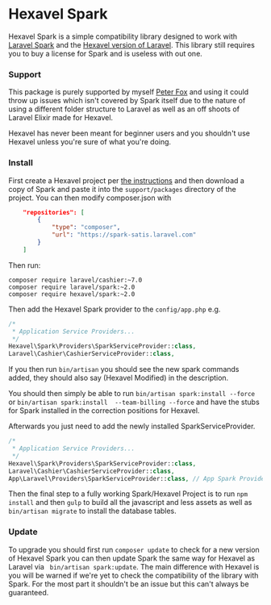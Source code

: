 # Hexavel Spark

Hexavel Spark is a simple compatibility library designed to work with [Laravel Spark](http://spark.laravel.com) and 
the [Hexavel version of Laravel](https://github.com/peterfox/hexavel). This library still requires you to buy a license
for Spark and is useless with out one.

### Support

This package is purely supported by myself [Peter Fox](mailto:peter.fox@peterfox.me) and using it could throw up issues
which isn't covered by Spark itself due to the nature of using a different folder structure to Laravel as well as an
off shoots of Laravel Elixir made for Hexavel. 

Hexavel has never been meant for beginner users and you shouldn't use Hexavel unless you're sure of what you're doing.

### Install

First create a Hexavel project per [the instructions](https://github.com/peterfox/hexavel/blob/master/README.md) and then
download a copy of Spark and paste it into the ```support/packages``` directory of the project. You can then modify composer.json
with

```json
    "repositories": [
        {
            "type": "composer",
            "url": "https://spark-satis.laravel.com"
        }
    ]        
```

Then run:

```ssh
composer require laravel/cashier:~7.0
composer require laravel/spark:~2.0
composer require hexavel/spark:~2.0
```

Then add the Hexavel Spark provider to the ```config/app.php``` e.g.
 
```php
/*
 * Application Service Providers...
 */
Hexavel\Spark\Providers\SparkServiceProvider::class,
Laravel\Cashier\CashierServiceProvider::class,
```

If you then run ```bin/artisan``` you should see the new spark commands added, they should also say (Hexavel Modified) 
in the description.

You should then simply be able to run ```bin/artisan spark:install --force``` or ```bin/artisan spark:install  --team-billing --force```
and have the stubs for Spark installed in the correction positions for Hexavel.

Afterwards you just need to add the newly installed SparkServiceProvider.

```php
/*
 * Application Service Providers...
 */
Hexavel\Spark\Providers\SparkServiceProvider::class,
Laravel\Cashier\CashierServiceProvider::class,
App\Laravel\Providers\SparkServiceProvider::class, // App Spark Provider
```

Then the final step to a fully working Spark/Hexavel Project is to run ```npm install``` and then ```gulp``` to build
all the javascript and less assets as well as ```bin/artisan migrate``` to install the database tables.

### Update

To upgrade you should first run ```composer update``` to check for a new version of Hexavel Spark you can then update 
Spark the same way for Hexavel as Laravel via ``` bin/artisan spark:update```. The main difference with Hexavel is you 
will be warned if we're yet to check the compatibility of the library with Spark. For the most part it shouldn't be an 
issue but this can't always be guaranteed. 
